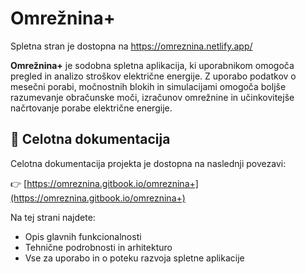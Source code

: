 # Omrežnina+

Spletna stran je dostopna na https://omreznina.netlify.app/

**Omrežnina+** je sodobna spletna aplikacija, ki uporabnikom omogoča pregled in analizo stroškov električne energije. Z uporabo podatkov o mesečni porabi, močnostnih blokih in simulacijami omogoča boljše razumevanje obračunske moči, izračunov omrežnine in učinkovitejše načrtovanje porabe električne energije.

## 🔗 Celotna dokumentacija
Celotna dokumentacija projekta je dostopna na naslednji povezavi:

👉 [https://omreznina.gitbook.io/omreznina+](https://omreznina.gitbook.io/omreznina+)

Na tej strani najdete:
- Opis glavnih funkcionalnosti
- Tehnične podrobnosti in arhitekturo
- Vse za uporabo in o poteku razvoja spletne aplikacije

